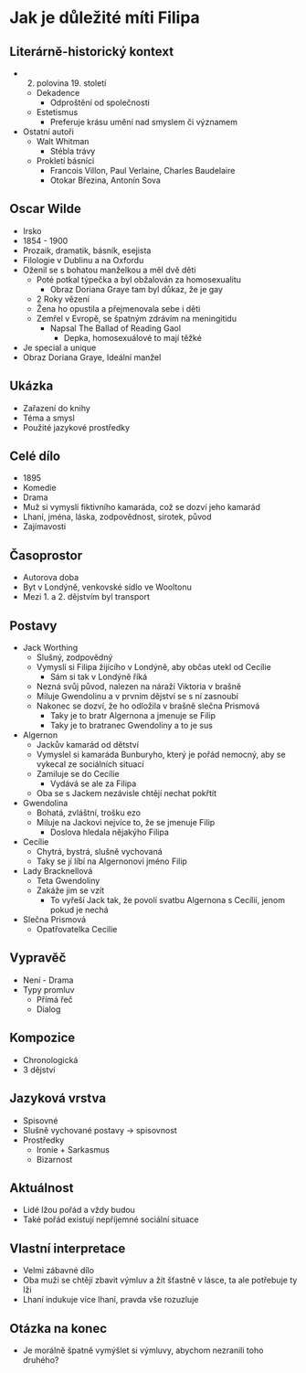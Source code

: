 # Jak je důležité míti Filipa

## Literárně-historický kontext
- 2. polovina 19. století
    - Dekadence
        - Odproštění od společnosti
    - Estetismus
        - Preferuje krásu umění nad smyslem či významem
- Ostatní autoři
    - Walt Whitman
        - Stébla trávy
    - Prokletí básníci
        - Francois Villon, Paul Verlaine, Charles Baudelaire
        - Otokar Březina, Antonín Sova

## Oscar Wilde
- Irsko
- 1854 - 1900
- Prozaik, dramatik, básník, esejista
- Filologie v Dublinu a na Oxfordu
- Oženil se s bohatou manželkou a měl dvě děti
    - Poté potkal týpečka a byl obžalován za homosexualitu
        - Obraz Doriana Graye tam byl důkaz, že je gay
    - 2 Roky vězení
    - Žena ho opustila a přejmenovala sebe i děti
    - Zemřel v Evropě, se špatným zdrávím na meningitidu
        - Napsal The Ballad of Reading Gaol
            - Depka, homosexuálové to mají těžké
- Je special a unique
- Obraz Doriana Graye, Ideální manžel

## Ukázka
- Zařazení do knihy
- Téma a smysl
- Použité jazykové prostředky

## Celé dílo
- 1895
- Komedie
- Drama
- Muž si vymyslí fiktivního kamaráda, což se dozví jeho kamarád
- Lhaní, jména, láska, zodpovědnost, sirotek, původ
- Zajímavosti

## Časoprostor
- Autorova doba
- Byt v Londýně, venkovské sídlo ve Wooltonu
- Mezi 1. a 2. dějstvím byl transport

## Postavy
- Jack Worthing
    - Slušný, zodpovědný
    - Vymyslí si Filipa žijícího v Londýně, aby občas utekl od Cecílie
        - Sám si tak v Londýně říká
    - Nezná svůj původ, nalezen na náraží Viktoria v brašně
    - Miluje Gwendolinu a v prvním dějství se s ní zasnoubí
    - Nakonec se dozví, že ho odložila v brašně slečna Prismová
        - Taky je to bratr Algernona a jmenuje se Filip
        - Taky je to bratranec Gwendoliny a to je sus
- Algernon
    - Jackův kamarád od dětství
    - Vymyslel si kamaráda Bunburyho, který je pořád nemocný, aby se vykecal ze sociálních situací
    - Zamiluje se do Cecílie
        - Vydává se ale za Filipa
    - Oba se s Jackem nezávisle chtějí nechat pokřtít
- Gwendolina
    - Bohatá, zvláštní, trošku ezo
    - Miluje na Jackovi nejvíce to, že se jmenuje Filip
        - Doslova hledala nějakýho Filipa
- Cecílie
    - Chytrá, bystrá, slušně vychovaná
    - Taky se jí líbí na Algernonovi jméno Filip
- Lady Bracknellová
    - Teta Gwendoliny
    - Zakáže jim se vzít
        - To vyřeší Jack tak, že povolí svatbu Algernona s Cecílií, jenom pokud je nechá
- Slečna Prismová
    - Opatřovatelka Cecilie

## Vypravěč
- Není - Drama
- Typy promluv
    - Přímá řeč
    - Dialog

## Kompozice
- Chronologická
- 3 dějství

## Jazyková vrstva
- Spisovné
- Slušně vychované postavy -> spisovnost
- Prostředky
    - Ironie + Sarkasmus
    - Bizarnost

## Aktuálnost
- Lidé lžou pořád a vždy budou
- Také pořád existují nepříjemné sociální situace

## Vlastní interpretace
- Velmi zábavné dílo
- Oba muži se chtějí zbavit výmluv a žít šťastně v lásce, ta ale potřebuje ty lži
- Lhaní indukuje více lhaní, pravda vše rozuzluje

## Otázka na konec
- Je morálně špatně vymýšlet si výmluvy, abychom nezranili toho druhého?
